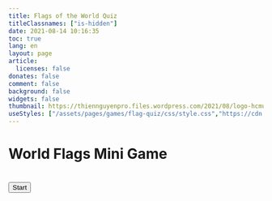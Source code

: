 ```yaml
---
title: Flags of the World Quiz
titleClassnames: ["is-hidden"]
date: 2021-08-14 10:16:35
toc: true
lang: en
layout: page
article:
  licenses: false
donates: false
comment: false
background: false
widgets: false
thumbnail: https://thiennguyenpro.files.wordpress.com/2021/08/logo-hcmus.png
useStyles: ["/assets/pages/games/flag-quiz/css/style.css","https://cdn.jsdelivr.net/gh/yesiamrocks/cssanimation.io@1.0.3/cssanimation.min.css"]
---
```

<!-- <div class="cssanimation leFadeIn sequence"> Example </div> -->
<h1 class="has-text-centered">
  <p class="cssanimation leFlyInRight sequence">World Flags Mini Game</p>
  <div class="globe-container">
    <div class="globe">
        <div class="globe-sphere"></div>
        <div class="globe-outer-shadow"></div>
        <div class="globe-worldmap">
            <div class="globe-worldmap-back"></div>
            <div class="globe-worldmap-front"></div>
        </div>
        <div class="globe-inner-shadow"></div>
    </div>
  </div>
</h1>
<h1 class="has-text-centered cssanimation fadeInBottom">
  <Button class="button is-success px-5">Start</Button>
</h1>


<script src="https://cdnjs.cloudflare.com/ajax/libs/gsap/1.19.1/TweenMax.min.js"></script>
<script type="text/javascript" src="https://cdn.jsdelivr.net/gh/yesiamrocks/cssanimation.io@1.0.3/letteranimation.min.js"></script>